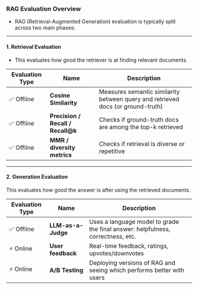 ### RAG Evaluation Overview

- RAG (Retrieval-Augmented Generation) evaluation is typically split across two main phases:

---

#### 1. Retrieval Evaluation

- This evaluates how good the retriever is at finding relevant documents.

| **Evaluation Type** | **Name**                           | **Description**                                                                 |
| ------------------- | ---------------------------------- | ------------------------------------------------------------------------------- |
| ✅ Offline           | **Cosine Similarity**              | Measures semantic similarity between query and retrieved docs (or ground-truth) |
| ✅ Offline           | **Precision / Recall / Recall\@k** | Checks if ground-truth docs are among the top-k retrieved                       |
| ✅ Offline           | **MMR / diversity metrics**        | Checks if retrieval is diverse or repetitive                                    |

---

#### 2. Generation Evaluation

This evaluates how good the answer is after using the retrieved documents.

| **Evaluation Type** | **Name**                               | **Description**                                                                 |
| ------------------- | -------------------------------------- | ------------------------------------------------------------------------------- |
| ✅ Offline           | **LLM-as-a-Judge**                     | Uses a language model to grade the final answer: helpfulness, correctness, etc. |                             |
| ⚡ Online            | **User feedback**                      | Real-time feedback, ratings, upvotes/downvotes                                  |
| ⚡ Online            | **A/B Testing**                        | Deploying versions of RAG and seeing which performs better with users           |
